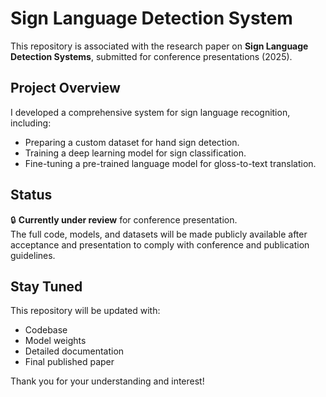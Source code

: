 # Sign Language Detection System

This repository is associated with the research paper on **Sign Language Detection Systems**, submitted for conference presentations (2025).

## Project Overview
I developed a comprehensive system for sign language recognition, including:
- Preparing a custom dataset for hand sign detection.
- Training a deep learning model for sign classification.
- Fine-tuning a pre-trained language model for gloss-to-text translation.

## Status
🔒 **Currently under review** for conference presentation.  
The full code, models, and datasets will be made publicly available after acceptance and presentation to comply with conference and publication guidelines.

## Stay Tuned
This repository will be updated with:
- Codebase
- Model weights
- Detailed documentation
- Final published paper

Thank you for your understanding and interest!
